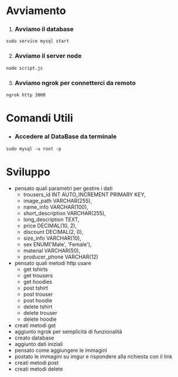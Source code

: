 # Avviamento
1. ### Avviamo il database
```
sudo service mysql start
```
2. ### Avviamo il server node
```
node script.js
```
3. ### Avviamo ngrok per connetterci da remoto
```
ngrok http 3000
```
# Comandi Utili
- ### Accedere al DataBase da terminale
```
sudo mysql -u root -p
```
# Sviluppo
- pensato quali parametri per gestire i dati
    - trousers_id INT AUTO_INCREMENT PRIMARY KEY,
    - image_path VARCHAR(255),
    - name_info VARCHAR(100),
    - short_description VARCHAR(255),
    - long_description TEXT,
    - price DECIMAL(10, 2),
    - discount DECIMAL(2, 0),
    - size_info VARCHAR(10),
    - sex ENUM('Male', 'Female'),
    - material VARCHAR(50),
    - producer_phone VARCHAR(12)
- pensato quali metodi http usare
    - get tshirts
    - get trousers
    - get hoodies
    - post tshirt
    - post trouser
    - post hoodie
    - delete tshirt
    - delete trouser
    - delete hoodie
- creati metodi get
- aggiunto ngrok per semplicità di funzionalità
- creato database
- aggiunto dati iniziali
- pensato come aggiungere le immagini
- postato le immagini su imgur e rispondere alla richiesta con il link
- creati metodi post
- creati metodi delete